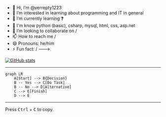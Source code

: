 - 👋 Hi, I’m @verrepty1223
- 👀 I’m interested in learning about programming and IT in general
- 🌱 I’m currently learning ❓
- 🧠 I'm know python (basic), csharp, mysql, html, css, asp.net
- 💞️ I’m looking to collaborate on /
- 📫 How to reach me /
- 😄 Pronouns: he/him
- ⚡ Fun fact: / --->

<!---
verrepty1223/verrepty1223 is a ✨ special ✨ repository because its `README.md` (this file) appears on your GitHub profile.
You can click the Preview link to take a look at your changes.
--->
[![GitHub stats](https://github-readme-stats.vercel.app/api?username=yourusername&show_icons=true)](https://github.com/verrepty1223)

---

```mermaid
graph LR
    A[Start] --> B{Decision}
    B -- Yes --> C[Do Task]
    B -- No --> D[Alternative]
    C --> E[Finish]
    D --> E
```

---

Press <kbd>Ctrl</kbd> + <kbd>C</kbd> to copy.

